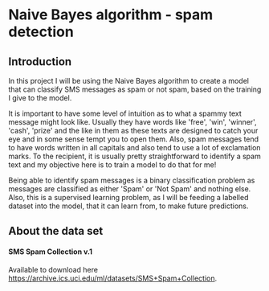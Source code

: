 
# Naive Bayes algorithm - spam detection
## Introduction
In this project I will be using the Naive Bayes algorithm to create a model that can classify SMS messages as spam or not spam, based on the training I give to the model.

It is important to have some level of intuition as to what a spammy text message might look like. Usually they have words like 'free', 'win', 'winner', 'cash', 'prize' and the like in them as these texts are designed to catch your eye and in some sense tempt you to open them. Also, spam messages tend to have words written in all capitals and also tend to use a lot of exclamation marks. To the recipient, it is usually pretty straightforward to identify a spam text and my objective here is to train a model to do that for me!

Being able to identify spam messages is a binary classification problem as messages are classified as either 'Spam' or 'Not Spam' and nothing else. Also, this is a supervised learning problem, as I will be feeding a labelled dataset into the model, that it can learn from, to make future predictions.

## About the data set
#### SMS Spam Collection v.1

Available to download here https://archive.ics.uci.edu/ml/datasets/SMS+Spam+Collection.
